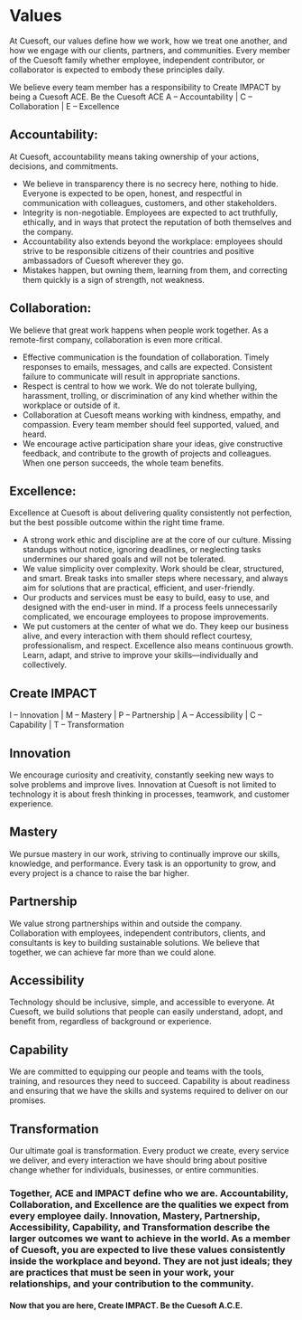 # Values

At Cuesoft, our values define how we work, how we treat one another, and how we engage with our clients, partners, and communities. Every member of the Cuesoft family whether employee, independent contributor, or collaborator is expected to embody these principles daily.

We believe every team member has a responsibility to Create IMPACT by being a Cuesoft ACE.
Be the Cuesoft ACE
A – Accountability | C – Collaboration | E – Excellence

## Accountability: 
At Cuesoft, accountability means taking ownership of your actions, decisions, and commitments.
* We believe in transparency there is no secrecy here, nothing to hide. Everyone is expected to be open, honest, and respectful in communication with colleagues, customers, and other stakeholders.
* Integrity is non-negotiable. Employees are expected to act truthfully, ethically, and in ways that protect the reputation of both themselves and the company.
* Accountability also extends beyond the workplace: employees should strive to be responsible citizens of their countries and positive ambassadors of Cuesoft wherever they go.
* Mistakes happen, but owning them, learning from them, and correcting them quickly is a sign of strength, not weakness.
 
 
## Collaboration:
We believe that great work happens when people work together. As a remote-first company, collaboration is even more critical.
* Effective communication is the foundation of collaboration. Timely responses to emails, messages, and calls are expected. Consistent failure to communicate will result in appropriate sanctions.
* Respect is central to how we work. We do not tolerate bullying, harassment, trolling, or discrimination of any kind whether within the workplace or outside of it.
* Collaboration at Cuesoft means working with kindness, empathy, and compassion. Every team member should feel supported, valued, and heard.
* We encourage active participation share your ideas, give constructive feedback, and contribute to the growth of projects and colleagues. When one person succeeds, the whole team benefits.


## Excellence: 
Excellence at Cuesoft is about delivering quality consistently not perfection, but the best possible outcome within the right time frame.
* A strong work ethic and discipline are at the core of our culture. Missing standups without notice, ignoring deadlines, or neglecting tasks undermines our shared goals and will not be tolerated.
* We value simplicity over complexity. Work should be clear, structured, and smart. Break tasks into smaller steps where necessary, and always aim for solutions that are practical, efficient, and user-friendly.
* Our products and services must be easy to build, easy to use, and designed with the end-user in mind. If a process feels unnecessarily complicated, we encourage employees to propose improvements.
* We put customers at the center of what we do. They keep our business alive, and every interaction with them should reflect courtesy, professionalism, and respect.
Excellence also means continuous growth. Learn, adapt, and strive to improve your skills—individually and collectively.

## Create IMPACT
I – Innovation | M – Mastery | P – Partnership | A – Accessibility | C – Capability | T – Transformation
## Innovation
We encourage curiosity and creativity, constantly seeking new ways to solve problems and improve lives. Innovation at Cuesoft is not limited to technology it is about fresh thinking in processes, teamwork, and customer experience.

## Mastery
We pursue mastery in our work, striving to continually improve our skills, knowledge, and performance. Every task is an opportunity to grow, and every project is a chance to raise the bar higher.

## Partnership
We value strong partnerships within and outside the company. Collaboration with employees, independent contributors, clients, and consultants is key to building sustainable solutions. We believe that together, we can achieve far more than we could alone.

## Accessibility
Technology should be inclusive, simple, and accessible to everyone. At Cuesoft, we build solutions that people can easily understand, adopt, and benefit from, regardless of background or experience.

## Capability
We are committed to equipping our people and teams with the tools, training, and resources they need to succeed. Capability is about readiness and ensuring that we have the skills and systems required to deliver on our promises.

## Transformation
Our ultimate goal is transformation. Every product we create, every service we deliver, and every interaction we have should bring about positive change whether for individuals, businesses, or entire communities.


### Together, ACE and IMPACT define who we are. Accountability, Collaboration, and Excellence are the qualities we expect from every employee daily. Innovation, Mastery, Partnership, Accessibility, Capability, and Transformation describe the larger outcomes we want to achieve in the world. As a member of Cuesoft, you are expected to live these values consistently inside the workplace and beyond. They are not just ideals; they are practices that must be seen in your work, your relationships, and your contribution to the community.


#### Now that you are here, Create IMPACT. Be the Cuesoft A.C.E.

